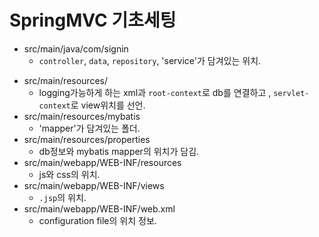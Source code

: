 # SpringMVC 기초세팅
* src/main/java/com/signin
  * `controller`, `data`, `repository`, 'service'가 담겨있는 위치.
- src/main/resources/
  - logging가능하게 하는 xml과 `root-context`로 db를 연결하고 , `servlet-context`로 view위치를 선언.
- src/main/resources/mybatis
  - 'mapper'가 담겨있는 폴더.
- src/main/resources/properties
  - db정보와 mybatis mapper의 위치가 담김.
- src/main/webapp/WEB-INF/resources
  - js와 css의 위치.
- src/main/webapp/WEB-INF/views
  - `.jsp`의 위치. 
- src/main/webapp/WEB-INF/web.xml
  - configuration file의 위치 정보.
